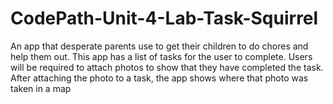 # CodePath-Unit-4-Lab-Task-Squirrel
An app that desperate parents use to get their children to do chores and help them out. This app has a list of tasks for the user to complete. Users will be required to attach photos to show that they have completed the task. After attaching the photo to a task, the app shows where that photo was taken in a map
